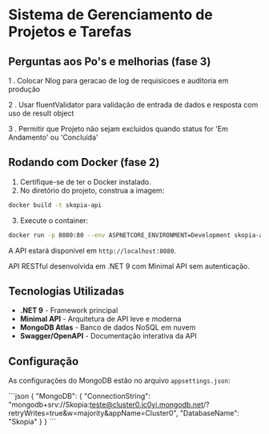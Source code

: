 # Sistema de Gerenciamento de Projetos e Tarefas

## Perguntas aos Po's e melhorias (fase 3)

 1 .  Colocar Nlog para geracao de log de requisicoes e auditoria em produção
 
 2 .  Usar fluentValidator para validação de entrada de dados e resposta com uso de result object
 
 3 .  Permitir que Projeto não sejam excluidos quando status for 'Em Andamento' ou 'Concluída'

## Rodando com Docker (fase 2)

1. Certifique-se de ter o Docker instalado.
2. No diretório do projeto, construa a imagem:

```sh
docker build -t skopia-api
```

3. Execute o container:

```sh
docker run -p 8080:80 --env ASPNETCORE_ENVIRONMENT=Development skopia-api
```

A API estará disponível em `http://localhost:8080`.

API RESTful desenvolvida em .NET 9 com Minimal API sem autenticação.

## Tecnologias Utilizadas

- **.NET 9** - Framework principal
- **Minimal API** - Arquitetura de API leve e moderna
- **MongoDB Atlas** - Banco de dados NoSQL em nuvem
- **Swagger/OpenAPI** - Documentação interativa da API

## Configuração

As configurações do MongoDB estão no arquivo `appsettings.json`:

\`\`\`json
{
  "MongoDB": {
    "ConnectionString": "mongodb+srv://Skopia:teste@cluster0.ic0yi.mongodb.net/?retryWrites=true&w=majority&appName=Cluster0",
    "DatabaseName": "Skopia"
  }
}
\`\`\`
